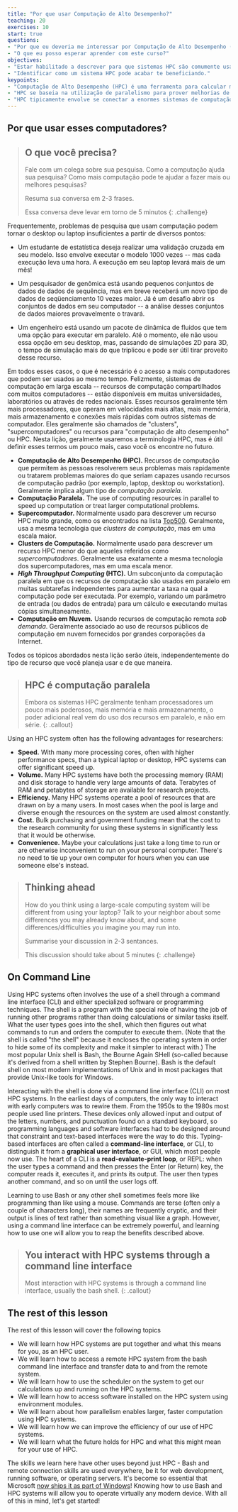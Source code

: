 ```yaml
---
title: "Por que usar Computação de Alto Desempenho?"
teaching: 20
exercises: 10
start: true
questions:
- "Por que eu deveria me interessar por Computação de Alto Desempenho (HPC)?"
- "O que eu posso esperar aprender com este curso?"
objectives:
- "Estar habilitado a descrever para que sistemas HPC são comumente usados"
- "Identificar como um sistema HPC pode acabar te beneficiando."  
keypoints:
- "Computação de Alto Desempenho (HPC) é uma ferramenta para calcular mais dados e/ou mais rápido do que é possível no teu computador."
- "HPC se baseia na utilização de paralelismo para prover melhorias de desempenho."
- "HPC tipicamente envolve se conectar a enormes sistemas de computação em qualquer lugar pelo mundo."
---
```


## Por que usar esses computadores?

> ## O que você precisa?  
>
> Fale com um colega sobre sua pesquisa. 
> Como a computação ajuda sua pesquisa? 
> Como mais computação pode te ajudar a fazer mais ou melhores pesquisas?  
>
> Resuma sua conversa em 2-3 frases.
> 
> Essa conversa deve levar em torno de 5 minutos
{: .challenge}

Frequentemente, problemas de pesquisa que usam computação podem tornar o desktop ou laptop insuficientes a partir de diversos pontos:

* Um estudante de estatística deseja realizar uma validação cruzada em seu modelo. Isso envolve executar o modelo 1000 vezes -- mas cada execução leva uma hora. A execução em seu laptop levará mais de um mês!

* Um pesquisador de genômica está usando pequenos conjuntos de dados de dados de sequência, mas em breve receberá um novo tipo de dados de seqüenciamento 10 vezes maior. Já é um desafio abrir os conjuntos de dados em seu computador -- a análise desses conjuntos de dados maiores provavelmente o travará.

* Um engenheiro está usando um pacote de dinâmica de fluidos que tem uma opção para executar em paralelo. Até o momento, ele não usou essa opção em seu desktop, mas, passando de simulações 2D para 3D, o tempo de simulação mais do que triplicou e pode ser útil tirar proveito desse recurso.  

Em todos esses casos, o que é necessário é o acesso a mais computadores que podem ser usados ao mesmo tempo. Felizmente, sistemas de computação em larga escala -- recursos de computação compartilhados com muitos computadores -- estão disponíveis em muitas universidades, laboratórios ou através de redes nacionais. Esses recursos geralmente têm mais processadores, que operam em velocidades mais altas, mais memória, mais armazenamento e conexões mais rápidas com outros sistemas de computador. Eles geralmente são chamados de "clusters", "supercomputadores" ou recursos para "computação de alto desempenho" ou HPC. Nesta lição, geralmente usaremos a terminologia HPC, mas é útil definir esses termos um pouco mais, caso você os encontre no futuro.

* **Computação de Alto Desempenho (HPC).** Recursos de computação que permitem às pessoas resolverem seus problemas mais rapidamente ou tratarem problemas maiores do que seriam capazes usando recursos de computação padrão (por exemplo, laptop, desktop ou workstation). Geralmente implica algum tipo de *computação paralela*.
* **Computação Paralela.** The use of computing resources in parallel to speed up computation or treat larger computational problems.
* **Supercomputador.** Normalmente usado para descrever um recurso HPC muito grande, como os encontrados na lista [Top500](http://www.top500.org). Geralmente, usa a mesma tecnologia que *clusters de computação*, mas em uma escala maior.
* **Clusters de Computação.** Normalmente usado para descrever um recurso HPC menor do que aqueles referidos como *supercomputadores*. Geralmente usa exatamente a mesma tecnologia dos supercomputadores, mas em uma escala menor.
* **_High Throughput Computing_ (HTC).** Um subconjunto da computação paralela em que os recursos de computação são usados em paralelo em muitas subtarefas independentes para aumentar a taxa na qual a computação pode ser executada. Por exemplo, variando um parâmetro de entrada (ou dados de entrada) para um cálculo e executando muitas cópias simultaneamente.
* **Computação em Nuvem.** Usando recursos de computação remota *sob demanda*. Geralmente associado ao uso de recursos públicos de computação em nuvem fornecidos por grandes corporações da Internet.

Todos os tópicos abordados nesta lição serão úteis, independentemente do tipo de recurso que você planeja usar e de que maneira. 

> ## HPC é computação paralela
> Embora os sistemas HPC geralmente tenham processadores um pouco mais poderosos, 
> mais memória e mais armazenamento, o poder adicional real vem do uso dos recursos em paralelo, 
> e não em série.
{: .callout}

Using an HPC system often has the following advantages for researchers:

* **Speed.** With many more processing cores, often with higher performance specs,
  than a typical laptop or desktop, HPC systems can offer significant speed up.
* **Volume.** Many HPC systems have both the processing memory (RAM) and disk
  storage to handle very large amounts of data. Terabytes of RAM and
  petabytes of storage are available for research projects.
* **Efficiency.** Many HPC systems operate a pool of resources that are drawn
  on by a many users.  In most cases when the pool is large and diverse enough
  the resources on the system are used almost constantly.
* **Cost.** Bulk purchasing and government funding mean that the cost to the
  research community for using these systems in significantly less that it
  would be otherwise.
* **Convenience.** Maybe your calculations just take a long time to run or are
  otherwise inconvenient to run on your personal computer. There's no need to
  tie up your own computer for hours when you can use someone else's instead.

> ## Thinking ahead
>
> How do you think using a large-scale computing system will be different
> from using your laptop? Talk to your neighbor about some
> differences you may already know about, and some
> differences/difficulties you imagine you may run into.
>
> Summarise your discussion in 2-3 sentances.
> 
> This discussion should take about 5 minutes
{: .challenge}

## On Command Line

Using HPC systems often involves the use of a shell through a command line
interface (CLI) and either specialized software or programming techniques.  The
shell is a program with the special role of having the job of running other
programs rather than doing calculations or similar tasks itself.  What the user
types goes into the shell, which then figures out what commands to run and
orders the computer to execute them.  (Note that the shell is called "the
shell" because it encloses the operating system in order to hide some of its
complexity and make it simpler to interact with.)  The most popular Unix shell
is Bash, the Bourne Again SHell (so-called because it's derived from a shell
written by Stephen Bourne).  Bash is the default shell on most modern
implementations of Unix and in most packages that provide Unix-like tools for
Windows.

Interacting with the shell is done via a command line interface (CLI) on most
HPC systems.  In the earliest days of computers, the only way to interact with
early computers was to rewire them.  From the 1950s to the 1980s most people
used line printers.  These devices only allowed input and output of the
letters, numbers, and punctuation found on a standard keyboard, so programming
languages and software interfaces had to be designed around that constraint and
text-based interfaces were the way to do this.  Typing-based interfaces are
often called a **command-line interface**, or CLI, to distinguish it from a
**graphical user interface**, or GUI, which most people now use.  The heart of
a CLI is a **read-evaluate-print loop**, or REPL: when the user types a command
and then presses the Enter (or Return) key, the computer reads it, executes it,
and prints its output.  The user then types another command, and so on until
the user logs off.

Learning to use Bash or any other shell sometimes feels more like programming
than like using a mouse.  Commands are terse (often only a couple of characters
long), their names are frequently cryptic, and their output is lines of text
rather than something visual like a graph.  However, using a command line
interface can be extremely powerful, and learning how to use one will allow
you to reap the benefits described above.  

> ## You interact with HPC systems through a command line interface
> Most interaction with HPC systems is through a command line interface, usually the
> bash shell.
{: .callout}


## The rest of this lesson

The rest of this lesson will cover the following topics

* We will learn how HPC systems are put together and what this means for you, as an HPC user.
* We will learn how to access a remote HPC system from the bash command line interface and transfer 
  data to and from the remote system.
* We will learn how to use the scheduler on the system to get our calculations up and running on the
  HPC systems.
* We will learn how to access software installed on the HPC system using environment modules.
* We will learn about how parallelism enables larger, faster computation using HPC systems.
* We will learn how we can improve the efficiency of our use of HPC systems.
* We will learn what the future holds for HPC and what this might mean for your use of HPC.

The skills we learn here have other uses beyond just HPC -
Bash and remote connection skills are used everywhere, be it for web development, running software, or operating servers.
It's become so essential that Microsoft
[now ships it as part of Windows](https://www.microsoft.com/en-us/store/p/ubuntu/9nblggh4msv6)!
Knowing how to use Bash and HPC systems will allow you to operate virtually any modern device.
With all of this in mind, let's get started!
